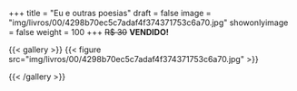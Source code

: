+++
title = "Eu e outras poesias"
draft = false
image = "img/livros/00/4298b70ec5c7adaf4f374371753c6a70.jpg"
showonlyimage = false
weight = 100
+++
<span class="sold">~~R$ 30~~</span> **VENDIDO!**

<!--more-->

{{< gallery >}}
{{< figure src="img/livros/00/4298b70ec5c7adaf4f374371753c6a70.jpg" >}}

{{< /gallery >}}

